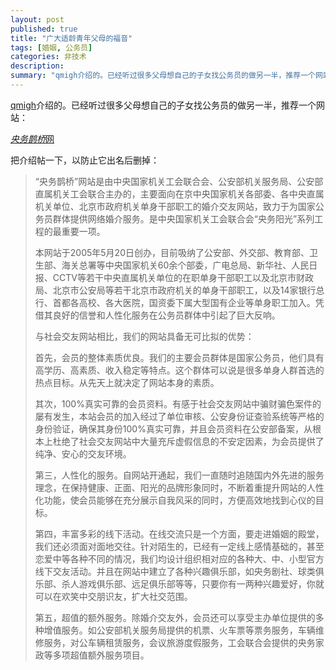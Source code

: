 ```yaml
---
layout: post
published: true
title: "广大适龄青年父母的福音"
tags: [婚姻, 公务员]
categories: 非技术    
description: 
summary: "qmigh介绍的。已经听过很多父母想自己的子女找公务员的做另一半，推荐一个网站： 央务鹊桥网 把介绍帖一下，以防止它出名后删掉： “央务鹊桥”网站是由中央国家机关工会联合会、公安部机关服务局、公安部直属机关工会联合主办的，主要面向在京中央国"
---
```

[qmigh][]介绍的。已经听过很多父母想自己的子女找公务员的做另一半，推荐一个网站：  
  
[*央务鹊桥*网][Link 1]  
  
  
把介绍帖一下，以防止它出名后删掉：  
  
  


> “央务鹊桥”网站是由中央国家机关工会联合会、公安部机关服务局、公安部直属机关工会联合主办的，主要面向在京中央国家机关各部委、各中央直属机关单位、北京市政府机关单身干部职工的婚介交友网站，致力于为国家公务员群体提供网络婚介服务。是中央国家机关工会联合会“央务阳光”系列工程的最重要一项。  
>   
> 本网站于2005年5月20日创办，目前吸纳了公安部、外交部、教育部、卫生部、海关总署等中央国家机关60余个部委，广电总局、新华社、人民日报、CCTV等若干中央直属机关单位的在职单身干部职工以及北京市财政局、北京市公安局等若干北京市政府机关的单身干部职工，以及14家银行总行、首都各高校、各大医院，国资委下属大型国有企业等单身职工加入。凭借其良好的信誉和人性化服务在公务员群体中引起了巨大反响。  
>   
> 与社会交友网站相比，我们的网站具备无可比拟的优势：  
>   
> 首先，会员的整体素质优良。我们的主要会员群体是国家公务员，他们具有高学历、高素质、收入稳定等特点。这个群体可以说是很多单身人群首选的热点目标。从先天上就决定了网站本身的素质。  
>   
> 其次，100%真实可靠的会员资料。有感于社会交友网站中骗财骗色案件的屡有发生，本站会员的加入经过了单位审核、公安身份证查验系统等严格的身份验证，确保其身份100%真实可靠，并且会员资料在公安部备案，从根本上杜绝了社会交友网站中大量充斥虚假信息的不安定因素，为会员提供了纯净、安心的交友环境。  
>   
> 第三，人性化的服务。自网站开通起，我们一直随时追随国内外先进的服务理念，在保持健康、正面、阳光的品牌形象同时，不断着重提升网站的人性化功能，使会员能够在充分展示自我风采的同时，方便高效地找到心仪的目标。  
>   
> 第四，丰富多彩的线下活动。在线交流只是一个方面，要走进婚姻的殿堂，我们还必须面对面地交往。针对陌生的，已经有一定线上感情基础的，甚至恋爱中等各种不同的情况，我们均设计组织相对应的各种大、中、小型官方线下交友活动。并且在网站中建立了各种兴趣俱乐部，如央务剧社、球类俱乐部、杀人游戏俱乐部、远足俱乐部等等，只要你有一两种兴趣爱好，你就可以在欢笑中交朋识友，扩大社交范围。  
>   
> 第五，超值的额外服务。除婚介交友外，会员还可以享受主办单位提供的多种增值服务。如公安部机关服务局提供的机票、火车票等票务服务，车辆维修服务，对公车辆租赁服务，会议旅游度假服务，工会联合会提供的央务家政等多项超值额外服务项目。  
> 


[qmigh]: http://qmigh.spaces.live.com/
[Link 1]: http://www.ywqq.gov.cn/